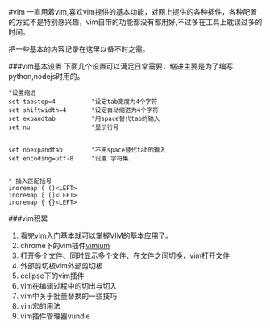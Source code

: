 #vim
一直用着vim,喜欢vim提供的基本功能，对网上提供的各种插件，各种配置的方式不是特别感兴趣，vim自带的功能都没有都用好,不过多在工具上耽误过多的时间。

把一些基本的内容记录在这里以备不时之需。

###vim基本设置
下面几个设置可以满足日常需要，缩进主要是为了编写python,nodejs时用的。
```vim
"设置缩进 
set tabstop=4          "设定tab宽度为4个字符
set shiftwidth=4       "设定自动缩进为4个字符
set expandtab          "用space替代tab的输入
set nu                 "显示行号
 
 
set noexpandtab        "不用space替代tab的输入
set encoding=utf-8     "设置 字符集
 
 
" 插入匹配括号
inoremap ( ()<LEFT>
inoremap [ []<LEFT>
inoremap { {}<LEFT>

```


###vim积累
1. 看完[vim入门](vimtutor.md)基本就可以掌握VIM的基本应用了。
1. chrome下的vim插件[vimium](vimium.md)
1. 打开多个文件、同时显示多个文件、在文件之间切换，vim打开文件
1. 外部剪切板vim外部剪切板
1. eclipse下的vim插件
1. vim在编辑过程中的切出与切入
1. vim中关于批量替换的一些技巧
1. vim宏的用法
1. vim插件管理器vundle



